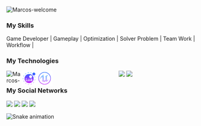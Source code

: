 <img title="Marcos-welcome" src="https://github.com/marcs-lua/animation.svg/blob/master/readme.svg" alt="Marcos-welcome" align="center" height="" width="2000">

<h3>My Skills</h3>
<div styleisplay: inline_block">
 <p>Game Developer | Gameplay | Optimization | Solver Problem | Team Work | Workflow | </p>
<h3>My Technologies</h3>
<div style="display: inline_block">
    <img align="left" alt="Marcos-c++" height="40" width="40" src="https://icongr.am/devicon/cplusplus-original.svg?size=138">
    <img align="left" alt="Marcos-lua" height="40" width="40" src="svg/lua.svg">
    <img align="left" alt="Marcos-unreal" height="40" width="40" src="svg/unreal.svg">
</div>




<div align="center">
  <img height="180em" src="https://github-readme-stats.vercel.app/api?username=marcs-lua&show_icons=true&theme=dracula&include_all_commits=true&count_private=true"/>
  <img height="180em" src="https://github-readme-stats.vercel.app/api/top-langs/?username=marcs-lua&layout=compact&langs_count=7&theme=dracula"/>
</div>

<div>
    <h3 style="text-align: left;">My Social Networks</h3>
    <a href="https://instagram.com/marcs.lua" target="_blank"><img src="https://img.shields.io/badge/-Instagram-%23E4405F?style=for-the-badge&logo=instagram&logoColor=white" target="_blank"></a>
    <a href = "https://twitter.com/marcs_lua"><img src="https://img.shields.io/badge/Twitter-1DA1F2?style=for-the-badge&logo=twitter&logoColor=white" target="_blank"></a>
    <a href="https://www.linkedin.com/in/marcs-lua/" target="_blank"><img src="https://img.shields.io/badge/-LinkedIn-%230077B5?style=for-the-badge&logo=linkedin&logoColor=white" target="_blank"></a>
    <a href="https://www.twitch.tv/hugzada_" target="_blank"><img src="https://img.shields.io/badge/Twitch-9146FF?style=for-the-badge&logo=twitch&logoColor=white" target="_blank"></a>
</div>


  ![Snake animation](https://github.com/marcs-lua/marcs-lua/blob/output/github-contribution-grid-snake.svg "Snake animation")


